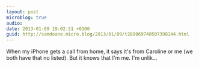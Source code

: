 ```yaml
---
layout: post
microblog: true
audio: 
date: 2013-01-09 19:02:51 +0100
guid: http://samdeane.micro.blog/2013/01/09/t289069740507398144.html
---
```

When my iPhone gets a call from home, it says it's from Caroline or me (we both have that no listed). But it knows that I'm me. I'm unlik...
